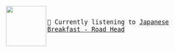
<img align="left" width="110" height="110" src="https:&#x2F;&#x2F;lastfm.freetls.fastly.net&#x2F;i&#x2F;u&#x2F;174s&#x2F;cbf1dee4189770223d517c4e2b4b6d2e.jpg">

<big><pre>
</br>🎵  Currently listening to  [Japanese Breakfast - Road Head](https://www.youtube.com/results?search_query=Japanese+Breakfast+Road+Head)
</pre></big>
